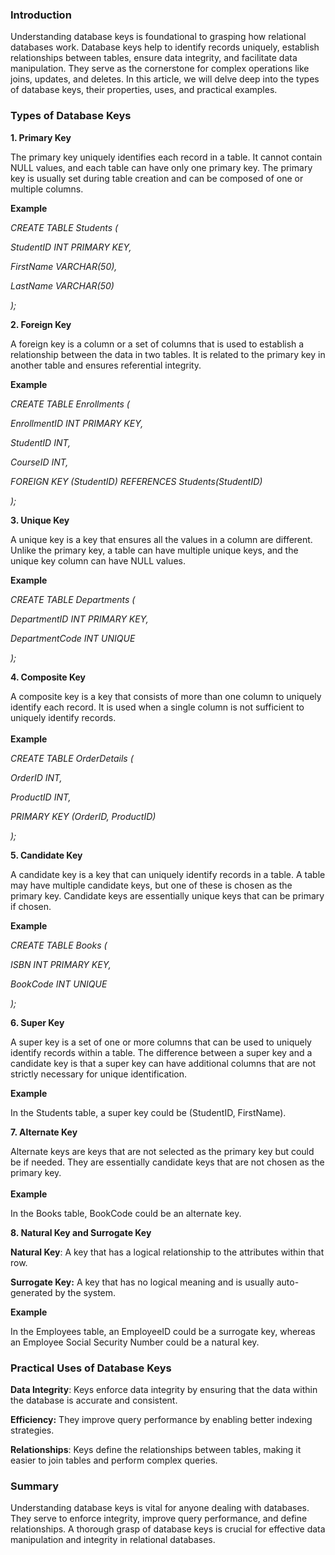 <div class="track_body__GeGQu">
  <h3><span>Introduction</span></h3>
  <p dir="ltr">
    <span
      >Understanding database keys is foundational to grasping how relational
      databases work. Database keys help to identify records uniquely, establish
      relationships between tables, ensure data integrity, and facilitate data
      manipulation. They serve as the cornerstone for complex operations like
      joins, updates, and deletes. In this article, we will delve deep into the
      types of database keys, their properties, uses, and practical
      examples.</span
    >
  </p>
  <h3><span>Types of Database Keys</span></h3>
  <p dir="ltr">
    <b><strong>1. Primary Key</strong></b>
  </p>
  <p dir="ltr">
    <span
      >The primary key uniquely identifies each record in a table. It cannot
      contain NULL values, and each table can have only one primary key. The
      primary key is usually set during table creation and can be composed of
      one or multiple columns.</span
    >
  </p>
  <p dir="ltr">
    <b><strong>Example</strong></b>
  </p>
  <p dir="ltr">
    <i><em class="GFGEditorTheme__textItalic">CREATE TABLE Students (</em></i>
  </p>
  <p dir="ltr">
    <i
      ><em class="GFGEditorTheme__textItalic">
        StudentID INT PRIMARY KEY,</em
      ></i
    >
  </p>
  <p dir="ltr">
    <i><em class="GFGEditorTheme__textItalic"> FirstName VARCHAR(50),</em></i>
  </p>
  <p dir="ltr">
    <i><em class="GFGEditorTheme__textItalic"> LastName VARCHAR(50)</em></i>
  </p>
  <p>
    <i><em class="GFGEditorTheme__textItalic">);</em></i>
  </p>
  <p dir="ltr">
    <b><strong>2. Foreign Key</strong></b>
  </p>
  <p dir="ltr">
    <span
      >A foreign key is a column or a set of columns that is used to establish a
      relationship between the data in two tables. It is related to the primary
      key in another table and ensures referential integrity.</span
    >
  </p>
  <p>
    <b><strong>Example</strong></b>
  </p>
  <p dir="ltr">
    <i
      ><em class="GFGEditorTheme__textItalic">CREATE TABLE Enrollments (</em></i
    >
  </p>
  <p dir="ltr">
    <i
      ><em class="GFGEditorTheme__textItalic">
        EnrollmentID INT PRIMARY KEY,</em
      ></i
    >
  </p>
  <p dir="ltr">
    <i><em class="GFGEditorTheme__textItalic"> StudentID INT,</em></i>
  </p>
  <p dir="ltr">
    <i><em class="GFGEditorTheme__textItalic"> CourseID INT,</em></i>
  </p>
  <p dir="ltr">
    <i
      ><em class="GFGEditorTheme__textItalic">
        FOREIGN KEY (StudentID) REFERENCES Students(StudentID)</em
      ></i
    >
  </p>
  <p>
    <i><em class="GFGEditorTheme__textItalic">);</em></i>
  </p>
  <p dir="ltr">
    <b><strong>3. Unique Key</strong></b>
  </p>
  <p dir="ltr">
    <span
      >A unique key is a key that ensures all the values in a column are
      different. Unlike the primary key, a table can have multiple unique keys,
      and the unique key column can have NULL values.</span
    >
  </p>
  <p>
    <b><strong>Example</strong></b>
  </p>
  <p dir="ltr">
    <i
      ><em class="GFGEditorTheme__textItalic">CREATE TABLE Departments (</em></i
    >
  </p>
  <p dir="ltr">
    <i
      ><em class="GFGEditorTheme__textItalic">
        DepartmentID INT PRIMARY KEY,</em
      ></i
    >
  </p>
  <p dir="ltr">
    <i
      ><em class="GFGEditorTheme__textItalic"> DepartmentCode INT UNIQUE</em></i
    >
  </p>
  <p>
    <i><em class="GFGEditorTheme__textItalic">);</em></i>
  </p>
  <p dir="ltr">
    <b><strong>4. Composite Key</strong></b>
  </p>
  <p dir="ltr">
    <span
      >A composite key is a key that consists of more than one column to
      uniquely identify each record. It is used when a single column is not
      sufficient to uniquely identify records.</span
    ><br /><br /><b><strong>Example</strong></b>
  </p>
  <p dir="ltr">
    <i
      ><em class="GFGEditorTheme__textItalic"
        >CREATE TABLE OrderDetails (</em
      ></i
    >
  </p>
  <p dir="ltr">
    <i><em class="GFGEditorTheme__textItalic"> OrderID INT,</em></i>
  </p>
  <p dir="ltr">
    <i><em class="GFGEditorTheme__textItalic"> ProductID INT,</em></i>
  </p>
  <p dir="ltr">
    <i
      ><em class="GFGEditorTheme__textItalic">
        PRIMARY KEY (OrderID, ProductID)</em
      ></i
    >
  </p>
  <p>
    <i><em class="GFGEditorTheme__textItalic">);</em></i>
  </p>
  <p dir="ltr">
    <b><strong>5. Candidate Key</strong></b>
  </p>
  <p dir="ltr">
    <span
      >A candidate key is a key that can uniquely identify records in a table. A
      table may have multiple candidate keys, but one of these is chosen as the
      primary key. Candidate keys are essentially unique keys that can be
      primary if chosen.</span
    >
  </p>
  <p>
    <b><strong>Example</strong></b>
  </p>
  <p dir="ltr">
    <i><em class="GFGEditorTheme__textItalic">CREATE TABLE Books (</em></i>
  </p>
  <p dir="ltr">
    <i><em class="GFGEditorTheme__textItalic"> ISBN INT PRIMARY KEY,</em></i>
  </p>
  <p dir="ltr">
    <i><em class="GFGEditorTheme__textItalic"> BookCode INT UNIQUE</em></i>
  </p>
  <p>
    <i><em class="GFGEditorTheme__textItalic">);</em></i>
  </p>
  <p dir="ltr">
    <b><strong>6. Super Key</strong></b>
  </p>
  <p dir="ltr">
    <span
      >A super key is a set of one or more columns that can be used to uniquely
      identify records within a table. The difference between a super key and a
      candidate key is that a super key can have additional columns that are not
      strictly necessary for unique identification.</span
    >
  </p>
  <p>
    <b><strong>Example</strong></b>
  </p>
  <p dir="ltr">
    <span
      >In the Students table, a super key could be (StudentID, FirstName).</span
    >
  </p>
  <p dir="ltr">
    <b><strong>7. Alternate Key</strong></b>
  </p>
  <p dir="ltr">
    <span
      >Alternate keys are keys that are not selected as the primary key but
      could be if needed. They are essentially candidate keys that are not
      chosen as the primary key.</span
    ><br /><br /><b><strong>Example</strong></b>
  </p>
  <p dir="ltr">
    <span>In the Books table, BookCode could be an alternate key.</span>
  </p>
  <p dir="ltr">
    <b><strong>8. Natural Key and Surrogate Key</strong></b>
  </p>
  <p dir="ltr">
    <b><strong>Natural Key</strong></b
    ><span
      >: A key that has a logical relationship to the attributes within that
      row.</span
    >
  </p>
  <p dir="ltr">
    <b><strong>Surrogate Key:</strong></b
    ><span>
      A key that has no logical meaning and is usually auto-generated by the
      system.</span
    >
  </p>
  <p dir="ltr">
    <b><strong>Example</strong></b>
  </p>
  <p dir="ltr">
    <span
      >In the Employees table, an EmployeeID could be a surrogate key, whereas
      an Employee Social Security Number could be a natural key.</span
    >
  </p>
  <h3><span>Practical Uses of Database Keys</span></h3>
  <p dir="ltr">
    <b><strong>Data Integrity</strong></b
    ><span
      >: Keys enforce data integrity by ensuring that the data within the
      database is accurate and consistent.</span
    >
  </p>
  <p dir="ltr">
    <b><strong>Efficiency:</strong></b
    ><span>
      They improve query performance by enabling better indexing
      strategies.</span
    >
  </p>
  <p dir="ltr">
    <b><strong>Relationships</strong></b
    ><span
      >: Keys define the relationships between tables, making it easier to join
      tables and perform complex queries.</span
    >
  </p>
  <h3><span>Summary</span></h3>
  <p dir="ltr">
    <span
      >Understanding database keys is vital for anyone dealing with databases.
      They serve to enforce integrity, improve query performance, and define
      relationships. A thorough grasp of database keys is crucial for effective
      data manipulation and integrity in relational databases.</span
    >
  </p>
</div>
